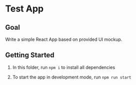 # Test App

## Goal

Write a simple React App based on provided UI mockup.

## Getting Started

1. In this folder, run `npm i` to install all dependencies

2. To start the app in development mode, run `npm run start`
